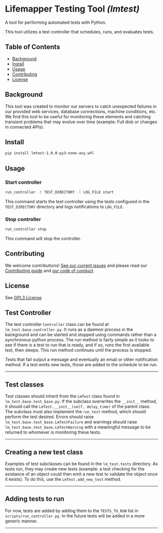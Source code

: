# Lifemapper Testing Tool _(lmtest)_

A tool for performing automated tests with Python.

This tool utilizes a test controller that schedules, runs, and evaluates tests.

## Table of Contents

- [Background](#background)
- [Install](#install)
- [Usage](#usage)
- [Contributing](#contributing)
- [License](#license)

## Background

This tool was created to monitor our servers to catch unexpected failures in our provided web services, database connections, machine conditions, etc.
We find this tool to be useful for monitoring these elements and catching transient problems that may evolve over time (example: Full disk or changes in connected APIs).

## Install

```sh
pip install lmtest-1.0.0-py3-none-any.whl
```

## Usage

### Start controller
```sh
run_controller -t TEST_DIRECTORY -l LOG_FILE start
```

This command starts the test controller using the tests configured in the `TEST_DIRECTORY` directory and logs notifications to `LOG_FILE`.

### Stop controller
```sh
run_controller stop
```

This command will stop the controller.

## Contributing

We welcome contributions!  [See our current issues](https://github.com/lifemapper/lmtest/issues) and please read 
our [Contributing guide](CONTRIBUTING.md) and [our code of conduct](CODE_OF_CONDUCT.md).


## License

See [GPL3 License](LICENSE)







## Test Controller

The test controller ```Controller``` class can be found at ```lm_test.base.controller.py```.
It runs as a daemon process in the background and can be started and stopped using commands
rather than a synchronous python process.  The run method is fairly simple as it looks to
see if there is a test to run that is ready, and if so, runs the first available test, then
sleeps.  This run method continues until the process is stopped.

Tests that fail output a message and eventually an email or other notification method.  If
a test emits new tests, those are added to the schedule to be run.

----

## Test classes

Test classes should inherit from the ```LmTest``` class found in ```lm_test.base.test_base.py```.
If the subclass overwrites the ```__init__``` method, it should call the
```LmTest.__init__(self, delay_time)``` of the parent class.  The subclass must also implement
the ```run_test``` method, which should perform the test desired.  Errors should raise
```lm_test.base.test_base.LmTestFailure``` and warnings should raise
```lm_test.base.test_base.LmTestWarning``` with a meaningful message to be returned to
whomever is monitoring these tests.

----

## Creating a new test class

Examples of test subclasses can be found in the ```lm_test.tests``` directory.  As tests run,
they may create new tests (example: a test checking for the existance of an object could then
emit a new test to validate the object once it exists).  To do this, use the
```LmTest.add_new_test``` method.

----

## Adding tests to run

For now, tests are added by adding them to the ```TESTS_TO_RUN``` list in
```scripts/run_controller.py```.  In the future tests will be added in a more generic manner.

----
